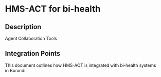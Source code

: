 # HMS-ACT for bi-health

## Description

Agent Collaboration Tools

## Integration Points

This document outlines how HMS-ACT is integrated with bi-health systems in Burundi.
